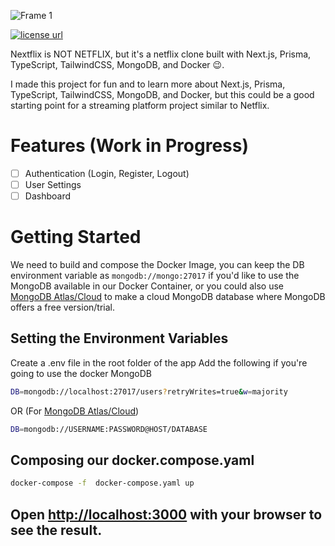 ![Frame 1](https://user-images.githubusercontent.com/34681035/229315306-eea7671f-6592-4f9f-8934-a08106156e41.png)

  <a href="https://github.com/bo3ouf/nextflix-ts/blob/main/LICENSE">
    <img alt="license url" src="https://img.shields.io/badge/license%20-MIT-1C1E26?style=for-the-badge&labelColor=1C1E26&color=99EDC3"/>
  </a>

Nextflix is NOT NETFLIX, but it's a netflix clone built with Next.js, Prisma, TypeScript, TailwindCSS, MongoDB, and Docker 😉.

I made this project for fun and to learn more about Next.js, Prisma, TypeScript, TailwindCSS, MongoDB, and Docker, but this could be a good starting point for a streaming platform project similar to Netflix.

# Features (Work in Progress)

- [ ] Authentication (Login, Register, Logout)
- [ ] User Settings
- [ ] Dashboard

# Getting Started

We need to build and compose the Docker Image, you can keep the DB environment variable as `mongodb://mongo:27017` if you'd like to use the MongoDB available in our Docker Container, or you could also use [MongoDB Atlas/Cloud](https://www.mongodb.com/cloud) to make a cloud MongoDB database where MongoDB offers a free version/trial.

## Setting the Environment Variables

Create a .env file in the root folder of the app
Add the following if you're going to use the docker MongoDB

```bash
DB=mongodb://localhost:27017/users?retryWrites=true&w=majority
```

OR (For [MongoDB Atlas/Cloud](https://www.mongodb.com/cloud))

```bash
DB=mongodb://USERNAME:PASSWORD@HOST/DATABASE
```

## Composing our docker.compose.yaml

```bash
docker-compose -f  docker-compose.yaml up
```

## Open [http://localhost:3000](http://localhost:3000) with your browser to see the result.

